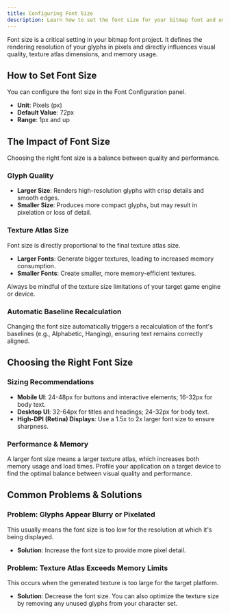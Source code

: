 ```yaml
---
title: Configuring Font Size
description: Learn how to set the font size for your bitmap font and understand its impact on glyph quality, texture size, and performance.
---
```


Font size is a critical setting in your bitmap font project. It defines the rendering resolution of your glyphs in pixels and directly influences visual quality, texture atlas dimensions, and memory usage.

## How to Set Font Size

You can configure the font size in the Font Configuration panel.

- **Unit**: Pixels (px)
- **Default Value**: 72px
- **Range**: 1px and up

## The Impact of Font Size

Choosing the right font size is a balance between quality and performance.

### Glyph Quality

- **Larger Size**: Renders high-resolution glyphs with crisp details and smooth edges.
- **Smaller Size**: Produces more compact glyphs, but may result in pixelation or loss of detail.

### Texture Atlas Size

Font size is directly proportional to the final texture atlas size.

- **Larger Fonts**: Generate bigger textures, leading to increased memory consumption.
- **Smaller Fonts**: Create smaller, more memory-efficient textures.

Always be mindful of the texture size limitations of your target game engine or device.

### Automatic Baseline Recalculation

Changing the font size automatically triggers a recalculation of the font's baselines (e.g., Alphabetic, Hanging), ensuring text remains correctly aligned.

## Choosing the Right Font Size

### Sizing Recommendations

- **Mobile UI**: 24-48px for buttons and interactive elements; 16-32px for body text.
- **Desktop UI**: 32-64px for titles and headings; 24-32px for body text.
- **High-DPI (Retina) Displays**: Use a 1.5x to 2x larger font size to ensure sharpness.

### Performance & Memory

A larger font size means a larger texture atlas, which increases both memory usage and load times. Profile your application on a target device to find the optimal balance between visual quality and performance.

## Common Problems & Solutions

### Problem: Glyphs Appear Blurry or Pixelated

This usually means the font size is too low for the resolution at which it's being displayed.
- **Solution**: Increase the font size to provide more pixel detail.

### Problem: Texture Atlas Exceeds Memory Limits

This occurs when the generated texture is too large for the target platform.
- **Solution**: Decrease the font size. You can also optimize the texture size by removing any unused glyphs from your character set.
